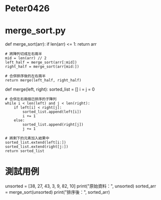# Peter0426
# merge_sort.py

def merge_sort(arr):
    if len(arr) <= 1:
        return arr

    # 將陣列切成左右兩半
    mid = len(arr) // 2
    left_half = merge_sort(arr[:mid])
    right_half = merge_sort(arr[mid:])

    # 合併排序後的左右兩半
    return merge(left_half, right_half)

def merge(left, right):
    sorted_list = []
    i = j = 0

    # 合併左右兩個已排序的子陣列
    while i < len(left) and j < len(right):
        if left[i] < right[j]:
            sorted_list.append(left[i])
            i += 1
        else:
            sorted_list.append(right[j])
            j += 1

    # 將剩下的元素加入結果中
    sorted_list.extend(left[i:])
    sorted_list.extend(right[j:])
    return sorted_list

# 測試用例
unsorted = [38, 27, 43, 3, 9, 82, 10]
print("原始資料：", unsorted)
sorted_arr = merge_sort(unsorted)
print("排序後：", sorted_arr)
